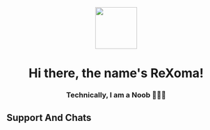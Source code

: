 <div align="center">
  <a alt="icon" href="https://Rexoma.me">
    <img align="center" src="https://telegra.ph/file/b39f80f25efbd3a7d36d4.jpg" width="96" />
  </a>
  <h1>Hi there, the name's ReXoma!</h1>
  <h3>Technically, I am a Noob 🧙🏾‍♂️</h3>
  
</div>


## Support And Chats


